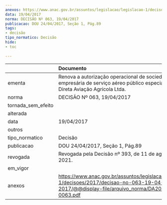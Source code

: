 ```yaml
---
anexos: https://www.anac.gov.br/assuntos/legislacao/legislacao-1/decisoes/2017/decisao-no-063-19-04-2017/@@display-file/arquivo_norma/DA2017-0063.pdf
data: 19/04/2017
norma: DECISÃO Nº 063, 19/04/2017
publicacao: DOU 24/04/2017, Seção 1, Pág.89
tags:
- decisão
tipo_normatico: Decisão
hide: 
- toc 
 
---
```


|                    | Documento                                                                                                                                     |
|:-------------------|:----------------------------------------------------------------------------------------------------------------------------------------------|
| ementa             | Renova a autorização operacional de sociedade empresária de serviço aéreo público especializado - Direta Aviação Agrícola Ltda.               |
| norma              | DECISÃO Nº 063, 19/04/2017                                                                                                                    |
| tornada_sem_efeito |                                                                                                                                               |
| alterada           |                                                                                                                                               |
| data               | 19/04/2017                                                                                                                                    |
| outros             |                                                                                                                                               |
| tipo_normatico     | Decisão                                                                                                                                       |
| publicacao         | DOU 24/04/2017, Seção 1, Pág.89                                                                                                               |
| revogada           | Revogada pela Decisão nº 393, de 11 de agosto de 2021.                                                                                        |
| em_vigor           |                                                                                                                                               |
| anexos             | https://www.anac.gov.br/assuntos/legislacao/legislacao-1/decisoes/2017/decisao-no-063-19-04-2017/@@display-file/arquivo_norma/DA2017-0063.pdf |